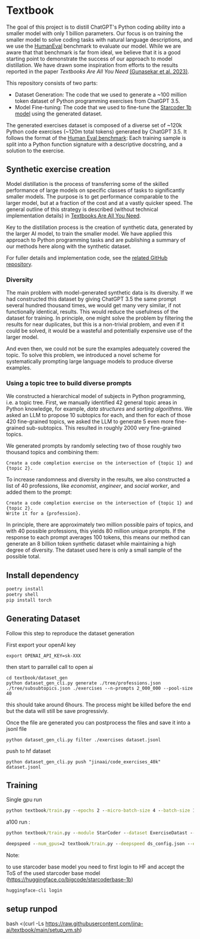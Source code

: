 # Textbook

The goal of this project is to distill ChatGPT's Python coding ability into a smaller model with only 1 billion parameters. Our focus is on training the smaller model to solve coding tasks with natural language descriptions, and we use the [HumanEval](https://github.com/openai/human-eval) benchmark to evaluate our model. While we are aware that that benchmark is far from ideal, we believe that it is a good starting point to demonstrate the success of our approach to model distillation. We have drawn some inspiration from efforts to the results reported in the paper _Textbooks Are All You Need_ [(Gunasekar et al. 2023)](https://doi.org/10.48550/arXiv.2306.11644).

This repository consists of two parts:

* Dataset Generation: The code that we used to generate a \~100 million token dataset of Python programming exercises from ChatGPT 3.5.
* Model Fine-tuning: The code that we used to fine-tune the [Starcoder 1b model](https://github.com/bigcode-project/starcoder) using the generated dataset.

The generated exercises dataset is composed of a diverse set of \~120k Python code exercises (~120m total tokens) generated by ChatGPT 3.5. It follows the format of the [Human Eval benchmark](https://github.com/openai/human-eval): Each training sample is split into a Python function signature with a descriptive docstring, and a solution to the exercise.

## Synthetic exercise creation

Model distillation is the process of transferring some of the skilled performance of large models on specific classes of tasks to significantly smaller models. The purpose is to get performance comparable to the larger model, but at a fraction of the cost and at a vastly quicker speed. The general outline of this strategy is described (without technical implementation details) in [Textbooks Are All You Need](https://doi.org/10.48550/arXiv.2306.11644).

Key to the distillation process is the creation of synthetic data, generated by the larger AI model, to train the smaller model. We have applied this approach to Python programming tasks and are publishing a summary of our methods here along with the synthetic dataset.

For fuller details and implementation code, see the [related GitHub repository](https://github.com/jina-ai/textbook).

### Diversity

The main problem with model-generated synthetic data is its diversity. If we had constructed this dataset by giving ChatGPT 3.5 the same prompt several hundred thousand times, we would get many very similar, if not functionally identical, results. This would reduce the usefulness of the dataset for training. In principle, one might solve the problem by filtering the results for near duplicates, but this is a non-trivial problem, and even if it could be solved, it would be a wasteful and potentially expensive use of the larger model.

And even then, we could not be sure the examples adequately covered the topic. To solve this problem, we introduced a novel scheme for systematically prompting large language models to produce diverse examples.

### Using a topic tree to build diverse prompts

We constructed a hierarchical model of subjects in Python programming, i.e. a topic tree. First, we manually identified 42 general topic areas in Python knowledge, for example, _data structures_ and _sorting algorithms_. We asked an LLM to propose 10 subtopics for each, and then for each of those 420 fine-grained topics, we asked the LLM to generate 5 even more fine-grained sub-subtopics. This resulted in roughly 2000 very fine-grained topics.

We generated prompts by randomly selecting two of those roughly two thousand topics and combining them:

```
Create a code completion exercise on the intersection of {topic 1} and {topic 2}.
```

To increase randomness and diversity in the results, we also constructed a list of 40 professions, like _economist_, _engineer_, and _social worker_, and added them to the prompt:

```
Create a code completion exercise on the intersection of {topic 1} and {topic 2}.
Write it for a {profession}. 
```

In principle, there are approximately two million possible pairs of topics, and with 40 possible professions, this yields 80 million unique prompts. If the response to each prompt averages 100 tokens, this means our method can generate an 8 billion token synthetic dataset while maintaining a high degree of diversity. The dataset used here is only a small sample of the possible total.


## Install dependency


```cmd
poetry install
poetry shell
pip install torch
```


## Generating Dataset


Follow this step to reproduce the dataset generation


First export your openAI key 
```shell
export OPENAI_API_KEY=sk-XXX
```
then start to parrallel call to open ai
```shell
cd textbook/dataset_gen
python dataset_gen_cli.py generate ./tree/professions.json ./tree/subsubtopics.json ./exercises --n-prompts 2_000_000 --pool-size 40 
```

this should take around 6hours. The process might be killed before the end but the data will still be save progressivly.


Once the file are generated you can postprocess the files and save it into a jsonl file

```shell 
python dataset_gen_cli.py filter ./exercises dataset.jsonl
```

push to hf dataset

```shell
python dataset_gen_cli.py push "jinaai/code_exercises_40k" dataset.jsonl
```

## Training  


Single gpu run

```cmd
python textbook/train.py --epochs 2 --micro-batch-size 4 --batch-size 128 --learning-rate 1e-4
```

a100 run :


```cmd
python textbook/train.py --module StarCoder --dataset ExerciseDatast --epochs 1 --micro-batch-size 8 --batch-size 128 --wandb-project textbook_debug --use-wandb --no-wandb-log-model
```


```cmd
deepspeed --num_gpus=2 textbook/train.py --deepspeed ds_config.json --epochs 2 --micro-batch-size 4 --batch-size 128 --learning-rate 1e-4
```


Note:

to use starcoder base model you need to first login to HF and accept the ToS of the used starcoder base model (https://huggingface.co/bigcode/starcoderbase-1b)
```cmd
huggingface-cli login
```


## setup runpod

bash <(curl -Ls https://raw.githubusercontent.com/jina-ai/textbook/main/setup_vm.sh)

